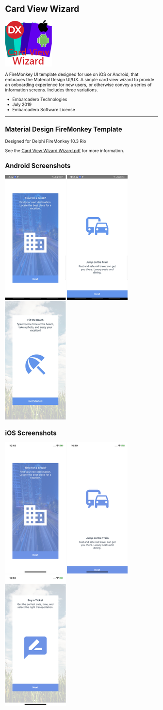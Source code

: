 # Card View Wizard

![icon](https://github.com/Embarcadero/Card-View-Wizard/raw/master/Icon/CardViewWizard.png)

A FireMonkey UI template designed for use on iOS or Android, that embraces the Material Design UI/UX. A simple card view wizard to provide an onboarding experience for new users, or otherwise convey a series of information screens. Includes three variations. 

* Embarcadero Technologies
* July 2019
* Embarcadero Software License

--------

## Material Design FireMonkey Template

Designed for Delphi FireMonkey 10.3 Rio

See the [Card View Wizard Wizard.pdf](https://github.com/Embarcadero/Card-View-Wizard/blob/master/Card%20View%20Wizard%20Template.pdf) for more information.

## Android Screenshots

![Android first](https://github.com/Embarcadero/Card-View-Wizard/raw/master/Screenshots/thumb-Android%20First.png) ![Android second](https://github.com/Embarcadero/Card-View-Wizard/raw/master/Screenshots/thumb-Android%20Second.png) ![Android third](https://github.com/Embarcadero/Card-View-Wizard/raw/master/Screenshots/thumb-Android%20Third.png)

## iOS Screenshots

![iOS first](https://github.com/Embarcadero/Card-View-Wizard/raw/master/Screenshots/thumb-iOS%20First.png) ![iOS second](https://github.com/Embarcadero/Card-View-Wizard/raw/master/Screenshots/thumb-iOS%20Second.png) ![iOS third](https://github.com/Embarcadero/Card-View-Wizard/raw/master/Screenshots/thumb-iOS%20Third.png)
